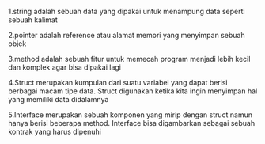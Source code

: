 1.string adalah sebuah data yang dipakai untuk menampung data seperti sebuah kalimat

2.pointer adalah reference atau alamat memori yang menyimpan sebuah objek

3.method adalah sebuah fitur untuk memecah program menjadi lebih kecil dan komplek agar bisa dipakai lagi

4.Struct merupakan kumpulan dari suatu variabel yang dapat berisi berbagai macam tipe data. Struct digunakan ketika kita ingin menyimpan hal yang memiliki data didalamnya

5.Interface merupakan sebuah komponen yang mirip dengan struct namun hanya berisi beberapa method. Interface bisa digambarkan sebagai sebuah kontrak yang harus dipenuhi